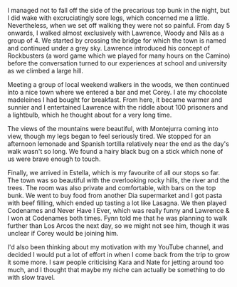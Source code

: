 I managed not to fall off the side of the precarious top bunk in the night, but I did wake with excruciatingly sore legs, which concerned me a little. Nevertheless, when we set off walking they were not so painful. From day 5 onwards, I walked almost exclusively with Lawrence, Woody and Nils as a group of 4. We started by crossing the bridge for which the town is named and continued under a grey sky. Lawrence introduced his concept of Rockbusters (a word game which we played for many hours on the Camino) before the conversation turned to our experiences at school and university as we climbed a large hill.

Meeting a group of local weekend walkers in the woods, we then continued into a nice town where we entered a bar and met Corey. I ate my chocolate madeleines I had bought for breakfast. From here, it became warmer and sunnier and I entertained Lawrence with the riddle about 100 prisoners and a lightbulb, which he thought about for a very long time.

The views of the mountains were beautiful, with Montejurra coming into view, though my legs began to feel seriously tired. We stopped for an afternoon lemonade and Spanish tortilla relatively near the end as the day's walk wasn't so long. We found a hairy black bug on a stick which none of us were brave enough to touch.

Finally, we arrived in Estella, which is my favourite of all our stops so far. The town was so beautiful with the overlooking rocky hills, the river and the trees. The room was also private and comfortable, with bars on the top bunk. We went to buy food from another Dia supermarket and I got pasta with beef filling, which ended up tasting a lot like Lasagna. We then played Codenames and Never Have I Ever, which was really funny and Lawrence & I won at Codenames both times. Fynn told me that he was planning to walk further than Los Arcos the next day, so we might not see him, though it was unclear if Corey would be joining him.

I'd also been thinking about my motivation with my YouTube channel, and decided I would put a lot of effort in when I come back from the trip to grow it some more. I saw people criticising Kara and Nate for jetting around too much, and I thought that maybe my niche can actually be something to do with slow travel.
